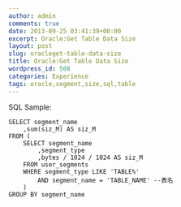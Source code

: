 ```yaml
---
author: admin
comments: true
date: 2013-09-25 03:41:39+00:00
excerpt: Oracle:Get Table Data Size
layout: post
slug: oracleget-table-data-size
title: Oracle:Get Table Data Size
wordpress_id: 508
categories: Experience
tags: oracle,segment,size,sql,table
---
```


SQL Sample:

    
    SELECT segment_name
    	,sum(siz_M) AS siz_M
    FROM (
    	SELECT segment_name
    		,segment_type
    		,bytes / 1024 / 1024 AS siz_M
    	FROM user_segments
    	WHERE segment_type LIKE 'TABLE%'
    		AND segment_name = 'TABLE_NAME' --表名
    	)
    GROUP BY segment_name
    


